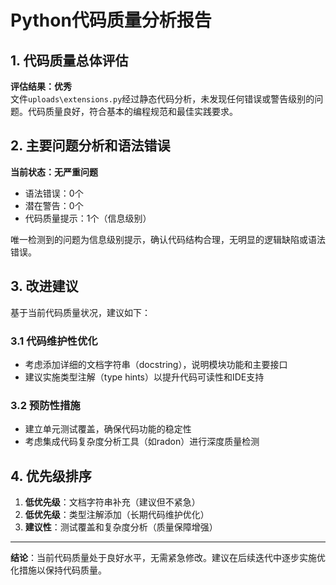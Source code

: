 # Python代码质量分析报告

## 1. 代码质量总体评估
**评估结果：优秀**  
文件`uploads\extensions.py`经过静态代码分析，未发现任何错误或警告级别的问题。代码质量良好，符合基本的编程规范和最佳实践要求。

## 2. 主要问题分析和语法错误
**当前状态：无严重问题**  
- 语法错误：0个
- 潜在警告：0个  
- 代码质量提示：1个（信息级别）

唯一检测到的问题为信息级别提示，确认代码结构合理，无明显的逻辑缺陷或语法错误。

## 3. 改进建议
基于当前代码质量状况，建议如下：

### 3.1 代码维护性优化
- 考虑添加详细的文档字符串（docstring），说明模块功能和主要接口
- 建议实施类型注解（type hints）以提升代码可读性和IDE支持

### 3.2 预防性措施
- 建立单元测试覆盖，确保代码功能的稳定性
- 考虑集成代码复杂度分析工具（如radon）进行深度质量检测

## 4. 优先级排序
1. **低优先级**：文档字符串补充（建议但不紧急）
2. **低优先级**：类型注解添加（长期代码维护优化）
3. **建议性**：测试覆盖和复杂度分析（质量保障增强）

---
**结论**：当前代码质量处于良好水平，无需紧急修改。建议在后续迭代中逐步实施优化措施以保持代码质量。